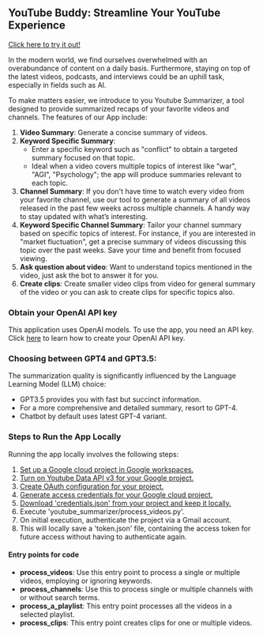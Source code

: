 ## YouTube Buddy: Streamline Your YouTube Experience

[Click here to try it out!](https://youtubebuddy.streamlit.app/)

In the modern world, we find ourselves overwhelmed with an overabundance of content on a daily basis. Furthermore, staying on top of the latest videos, podcasts, and interviews could be an uphill task, especially in fields such as AI. 

To make matters easier, we introduce to you Youtube Summarizer, a tool designed to provide summarized recaps of your favorite videos and channels. The features of our App include:

1. **Video Summary**: Generate a concise summary of videos.
2. **Keyword Specific Summary**:
   - Enter a specific keyword such as "conflict" to obtain a targeted summary focused on that topic.
   - Ideal when a video covers multiple topics of interest like "war", "AGI", "Psychology"; the app will produce summaries relevant to each topic.
3. **Channel Summary**: If you don't have time to watch every video from your favorite channel, use our tool to generate a summary of all videos released in the past few weeks across multiple channels. A handy way to stay updated with what’s interesting.
4. **Keyword Specific Channel Summary**: Tailor your channel summary based on specific topics of interest. For instance, if you are interested in "market fluctuation", get a precise summary of videos discussing this topic over the past weeks. Save your time and benefit from focused viewing.
5. **Ask question about video**: Want to understand topics mentioned in the video, just ask the bot to answer it for you.
6. **Create clips**: Create smaller video clips from video for general summary of the video or you can ask to create clips for specific topics also.

### Obtain your OpenAI API key
This application uses OpenAI models. To use the app, you need an API key.
Click [here](https://www.maisieai.com/help/how-to-get-an-openai-api-key-for-chatgpt) to learn how to create your OpenAI API key.



### Choosing between GPT4 and GPT3.5:

The summarization quality is significantly influenced by the Language Learning Model (LLM) choice:

- GPT3.5 provides you with fast but succinct information. 
- For a more comprehensive and detailed summary, resort to GPT-4. 
- Chatbot by default uses latest GPT-4 variant.

### Steps to Run the App Locally

Running the app locally involves the following steps:

1. [Set up a Google cloud project in Google workspaces.](https://developers.google.com/workspace/guides/get-started)
2. [Turn on Youtube Data API v3 for your Google project.](https://www.youtube.com/watch?v=fN8WwVQTWYk)
3. [Create OAuth configuration for your project.](https://developers.google.com/workspace/guides/configure-oauth-consent)
4. [Generate access credentials for your Google cloud project.](https://developers.google.com/workspace/guides/create-credentials)
5. [Download 'credentials.json' from your project and keep it locally.](https://techiejackieblogs.com/how-to-create-google-mail-api-credentials-json/)
6. Execute 'youtube_summarizer/process_videos.py'.
7. On initial execution, authenticate the project via a Gmail account.
8. This will locally save a 'token.json' file, containing the access token for future access without having to authenticate again.


#### Entry points for code

- **process_videos**: Use this entry point to process a single or multiple videos, employing or ignoring keywords.
- **process_channels**: Use this to process single or multiple channels with or without search terms.
- **process_a_playlist**: This entry point processes all the videos in a selected playlist.
- **process_clips**: This entry point creates clips for one or multiple videos.